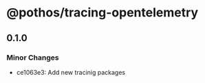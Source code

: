 # @pothos/tracing-opentelemetry

## 0.1.0

### Minor Changes

- ce1063e3: Add new tracinig packages
